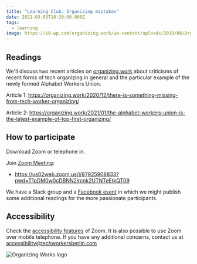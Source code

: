 ```yaml
---
title: "Learning Club: Organizing mistakes"
date: 2021-03-03T18:30:00.000Z
tags:
  - learning
image: https://i0.wp.com/organizing.work/wp-content/uploads/2019/08/Organizing-Work-Color-Logo.png?w=800&ssl=1
---
```

## Readings

We'll discuss two recent articles on [organizing.work](https://organizing.work/) about criticisms of recent forms of tech organizing in general and the particular example of the newly formed Alphabet Workers Union.

Article 1: <https://organizing.work/2020/12/there-is-something-missing-from-tech-worker-organizing/> [](https://organizing.work/2021/01/the-alphabet-workers-union-is-the-latest-example-of-top-first-organizing/)

Article 2: <https://organizing.work/2021/01/the-alphabet-workers-union-is-the-latest-example-of-top-first-organizing/>

## How to participate

Download Zoom or telephone in.

Join [Zoom Meeting](https://us02web.zoom.us/j/87925908833?pwd=T1pDM0w0cDBNN2lrcnk2UTNTeEtkQT09): 

* <https://us02web.zoom.us/j/87925908833?pwd=T1pDM0w0cDBNN2lrcnk2UTNTeEtkQT09>

We have a Slack group and a [Facebook event](https://www.facebook.com/events/248008830242480) in which we might publish some additional readings for the more passionate participants.

## Accessibility

Check the [accessibility features](https://zoom.us/accessibility) of Zoom. It is also possible to use Zoom over mobile telephone. If you have any additional concerns, contact us at accessibility@techworkersberlin.com

![Organizing Works logo](https://i0.wp.com/organizing.work/wp-content/uploads/2019/08/Organizing-Work-Color-Logo.png?w=800&ssl=1 "Organizing Works")